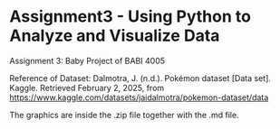 # Assignment3 - Using Python to Analyze and Visualize Data
Assignment 3: Baby Project of BABI 4005

Reference of Dataset:
Dalmotra, J. (n.d.). Pokémon dataset [Data set]. Kaggle. Retrieved February 2, 2025, from https://www.kaggle.com/datasets/jaidalmotra/pokemon-dataset/data

The graphics are inside the .zip file together with the .md file.
